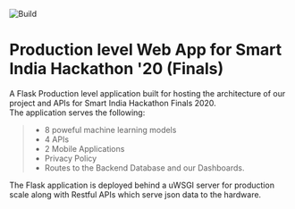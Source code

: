 ![Build](https://github.com/arnavbalyan/SIH/workflows/Python%20application/badge.svg)
# Production level Web App for Smart India Hackathon '20 (Finals) 
A Flask Production level application built for hosting the architecture of our project and APIs for Smart India Hackathon Finals 2020. <br>
The application serves the following:
> * 8 poweful machine learning models
> * 4 APIs
> * 2 Mobile Applications
> * Privacy Policy
> * Routes to the Backend Database and our Dashboards. <br>
 
The Flask application is deployed behind a uWSGI server for production scale along with Restful APIs which serve json data to the hardware. 
